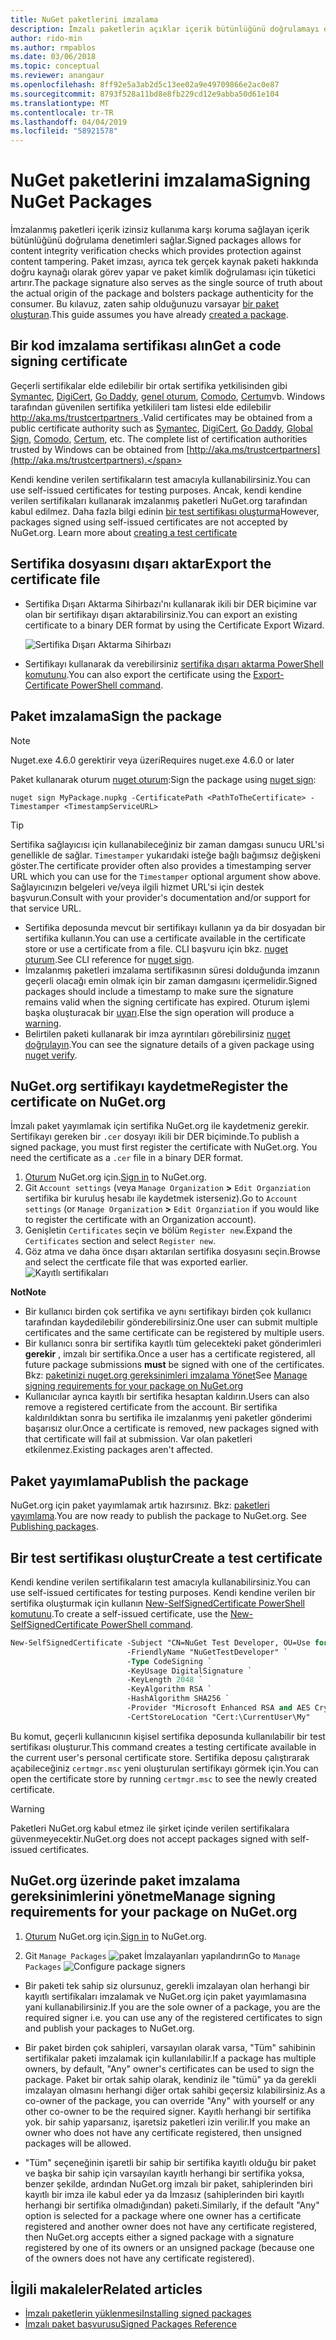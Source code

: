 ```yaml
---
title: NuGet paketlerini imzalama
description: İmzalı paketlerin açıklar içerik bütünlüğünü doğrulamayı etkinleştirmek için kullanılabilir.
author: rido-min
ms.author: rmpablos
ms.date: 03/06/2018
ms.topic: conceptual
ms.reviewer: anangaur
ms.openlocfilehash: 8ff92e5a3ab2d5c13ee02a9e49709866e2ac0e87
ms.sourcegitcommit: 8793f528a11bd8e8fb229cd12e9abba50d61e104
ms.translationtype: MT
ms.contentlocale: tr-TR
ms.lasthandoff: 04/04/2019
ms.locfileid: "58921578"
---
```

# <a name="signing-nuget-packages"></a><span data-ttu-id="523bc-103">NuGet paketlerini imzalama</span><span class="sxs-lookup"><span data-stu-id="523bc-103">Signing NuGet Packages</span></span>

<span data-ttu-id="523bc-104">İmzalanmış paketleri içerik izinsiz kullanıma karşı koruma sağlayan içerik bütünlüğünü doğrulama denetimleri sağlar.</span><span class="sxs-lookup"><span data-stu-id="523bc-104">Signed packages allows for content integrity verification checks which provides protection against content tampering.</span></span> <span data-ttu-id="523bc-105">Paket imzası, ayrıca tek gerçek kaynak paketi hakkında doğru kaynağı olarak görev yapar ve paket kimlik doğrulaması için tüketici artırır.</span><span class="sxs-lookup"><span data-stu-id="523bc-105">The package signature also serves as the single source of truth about the actual origin of the package and bolsters package authenticity for the consumer.</span></span> <span data-ttu-id="523bc-106">Bu kılavuz, zaten sahip olduğunuzu varsayar [bir paket oluşturan](creating-a-package.md).</span><span class="sxs-lookup"><span data-stu-id="523bc-106">This guide assumes you have already [created a package](creating-a-package.md).</span></span>

## <a name="get-a-code-signing-certificate"></a><span data-ttu-id="523bc-107">Bir kod imzalama sertifikası alın</span><span class="sxs-lookup"><span data-stu-id="523bc-107">Get a code signing certificate</span></span>

<span data-ttu-id="523bc-108">Geçerli sertifikalar elde edilebilir bir ortak sertifika yetkilisinden gibi [Symantec](https://trustcenter.websecurity.symantec.com/process/trust/productOptions?productType=SoftwareValidationClass3), [DigiCert](https://www.digicert.com/code-signing/), [Go Daddy](https://www.godaddy.com/web-security/code-signing-certificate), [genel oturum](https://www.globalsign.com/en/code-signing-certificate/), [Comodo](https://www.comodo.com/e-commerce/code-signing/code-signing-certificate.php), [Certum](https://www.certum.eu/certum/cert,offer_en_open_source_cs.xml)vb. Windows tarafından güvenilen sertifika yetkilileri tam listesi elde edilebilir [ http://aka.ms/trustcertpartners ](http://aka.ms/trustcertpartners).</span><span class="sxs-lookup"><span data-stu-id="523bc-108">Valid certificates may be obtained from a public certificate authority such as [Symantec](https://trustcenter.websecurity.symantec.com/process/trust/productOptions?productType=SoftwareValidationClass3), [DigiCert](https://www.digicert.com/code-signing/), [Go Daddy](https://www.godaddy.com/web-security/code-signing-certificate), [Global Sign](https://www.globalsign.com/en/code-signing-certificate/), [Comodo](https://www.comodo.com/e-commerce/code-signing/code-signing-certificate.php), [Certum](https://www.certum.eu/certum/cert,offer_en_open_source_cs.xml), etc. The complete list of certification authorities trusted by Windows can be obtained from [http://aka.ms/trustcertpartners](http://aka.ms/trustcertpartners).</span></span>

<span data-ttu-id="523bc-109">Kendi kendine verilen sertifikaların test amacıyla kullanabilirsiniz.</span><span class="sxs-lookup"><span data-stu-id="523bc-109">You can use self-issued certificates for testing purposes.</span></span> <span data-ttu-id="523bc-110">Ancak, kendi kendine verilen sertifikaları kullanarak imzalanmış paketleri NuGet.org tarafından kabul edilmez. Daha fazla bilgi edinin [bir test sertifikası oluşturma](#create-a-test-certificate)</span><span class="sxs-lookup"><span data-stu-id="523bc-110">However, packages signed using self-issued certificates are not accepted by NuGet.org. Learn more about [creating a test certificate](#create-a-test-certificate)</span></span>

## <a name="export-the-certificate-file"></a><span data-ttu-id="523bc-111">Sertifika dosyasını dışarı aktar</span><span class="sxs-lookup"><span data-stu-id="523bc-111">Export the certificate file</span></span>

* <span data-ttu-id="523bc-112">Sertifika Dışarı Aktarma Sihirbazı'nı kullanarak ikili bir DER biçimine var olan bir sertifikayı dışarı aktarabilirsiniz.</span><span class="sxs-lookup"><span data-stu-id="523bc-112">You can export an existing certificate to a binary DER format by using the Certificate Export Wizard.</span></span>

  ![Sertifika Dışarı Aktarma Sihirbazı](../reference/media/CertificateExportWizard.png)

* <span data-ttu-id="523bc-114">Sertifikayı kullanarak da verebilirsiniz [sertifika dışarı aktarma PowerShell komutunu](/powershell/module/pkiclient/export-certificate).</span><span class="sxs-lookup"><span data-stu-id="523bc-114">You can also export the certificate using the [Export-Certificate PowerShell command](/powershell/module/pkiclient/export-certificate).</span></span>

## <a name="sign-the-package"></a><span data-ttu-id="523bc-115">Paket imzalama</span><span class="sxs-lookup"><span data-stu-id="523bc-115">Sign the package</span></span>

> [!note]
> <span data-ttu-id="523bc-116">Nuget.exe 4.6.0 gerektirir veya üzeri</span><span class="sxs-lookup"><span data-stu-id="523bc-116">Requires nuget.exe 4.6.0 or later</span></span>

<span data-ttu-id="523bc-117">Paket kullanarak oturum [nuget oturum](../tools/cli-ref-sign.md):</span><span class="sxs-lookup"><span data-stu-id="523bc-117">Sign the package using [nuget sign](../tools/cli-ref-sign.md):</span></span>

```cli
nuget sign MyPackage.nupkg -CertificatePath <PathToTheCertificate> -Timestamper <TimestampServiceURL>
```

> [!Tip]
> <span data-ttu-id="523bc-118">Sertifika sağlayıcısı için kullanabileceğiniz bir zaman damgası sunucu URL'si genellikle de sağlar. `Timestamper` yukarıdaki isteğe bağlı bağımsız değişkeni göster.</span><span class="sxs-lookup"><span data-stu-id="523bc-118">The certificate provider often also provides a timestamping server URL which you can use for the `Timestamper` optional argument show above.</span></span> <span data-ttu-id="523bc-119">Sağlayıcınızın belgeleri ve/veya ilgili hizmet URL'si için destek başvurun.</span><span class="sxs-lookup"><span data-stu-id="523bc-119">Consult with your provider's documentation and/or support for that service URL.</span></span>

* <span data-ttu-id="523bc-120">Sertifika deposunda mevcut bir sertifikayı kullanın ya da bir dosyadan bir sertifika kullanın.</span><span class="sxs-lookup"><span data-stu-id="523bc-120">You can use a certificate available in the certificate store or use a certificate from a file.</span></span> <span data-ttu-id="523bc-121">CLI başvuru için bkz. [nuget oturum](../tools/cli-ref-sign.md).</span><span class="sxs-lookup"><span data-stu-id="523bc-121">See CLI reference for [nuget sign](../tools/cli-ref-sign.md).</span></span>
* <span data-ttu-id="523bc-122">İmzalanmış paketleri imzalama sertifikasının süresi dolduğunda imzanın geçerli olacağı emin olmak için bir zaman damgasını içermelidir.</span><span class="sxs-lookup"><span data-stu-id="523bc-122">Signed packages should include a timestamp to make sure the signature remains valid when the signing certificate has expired.</span></span> <span data-ttu-id="523bc-123">Oturum işlemi başka oluşturacak bir [uyarı](../reference/errors-and-warnings/NU3002.md).</span><span class="sxs-lookup"><span data-stu-id="523bc-123">Else the sign operation will produce a [warning](../reference/errors-and-warnings/NU3002.md).</span></span>
* <span data-ttu-id="523bc-124">Belirtilen paketi kullanarak bir imza ayrıntıları görebilirsiniz [nuget doğrulayın](../tools/cli-ref-verify.md).</span><span class="sxs-lookup"><span data-stu-id="523bc-124">You can see the signature details of a given package using [nuget verify](../tools/cli-ref-verify.md).</span></span>

## <a name="register-the-certificate-on-nugetorg"></a><span data-ttu-id="523bc-125">NuGet.org sertifikayı kaydetme</span><span class="sxs-lookup"><span data-stu-id="523bc-125">Register the certificate on NuGet.org</span></span>

<span data-ttu-id="523bc-126">İmzalı paket yayımlamak için sertifika NuGet.org ile kaydetmeniz gerekir. Sertifikayı gereken bir `.cer` dosyayı ikili bir DER biçiminde.</span><span class="sxs-lookup"><span data-stu-id="523bc-126">To publish a signed package, you must first register the certificate with NuGet.org. You need the certificate as a `.cer` file in a binary DER format.</span></span>

1. <span data-ttu-id="523bc-127">[Oturum](https://www.nuget.org/users/account/LogOn?returnUrl=%2F) NuGet.org için.</span><span class="sxs-lookup"><span data-stu-id="523bc-127">[Sign in](https://www.nuget.org/users/account/LogOn?returnUrl=%2F) to NuGet.org.</span></span>
1. <span data-ttu-id="523bc-128">Git `Account settings` (veya `Manage Organization` **>** `Edit Organziation` sertifika bir kuruluş hesabı ile kaydetmek isterseniz).</span><span class="sxs-lookup"><span data-stu-id="523bc-128">Go to `Account settings` (or `Manage Organization` **>** `Edit Organziation` if you would like to register the certificate with an Organization account).</span></span>
1. <span data-ttu-id="523bc-129">Genişletin `Certificates` seçin ve bölüm `Register new`.</span><span class="sxs-lookup"><span data-stu-id="523bc-129">Expand the `Certificates` section and select `Register new`.</span></span>
1. <span data-ttu-id="523bc-130">Göz atma ve daha önce dışarı aktarılan sertifika dosyasını seçin.</span><span class="sxs-lookup"><span data-stu-id="523bc-130">Browse and select the certficate file that was exported earlier.</span></span>
  ![Kayıtlı sertifikaları](../reference/media/registered-certs.png)

**<span data-ttu-id="523bc-132">Not</span><span class="sxs-lookup"><span data-stu-id="523bc-132">Note</span></span>**
* <span data-ttu-id="523bc-133">Bir kullanıcı birden çok sertifika ve aynı sertifikayı birden çok kullanıcı tarafından kaydedilebilir gönderebilirsiniz.</span><span class="sxs-lookup"><span data-stu-id="523bc-133">One user can submit multiple certificates and the same certificate can be registered by multiple users.</span></span>
* <span data-ttu-id="523bc-134">Bir kullanıcı sonra bir sertifika kayıtlı tüm gelecekteki paket gönderimleri **gerekir** , imzalı bir sertifika.</span><span class="sxs-lookup"><span data-stu-id="523bc-134">Once a user has a certificate registered, all future package submissions **must** be signed with one of the certificates.</span></span> <span data-ttu-id="523bc-135">Bkz: [paketinizi nuget.org gereksinimleri imzalama Yönet](#manage-signing-requirements-for-your-package-on-nugetorg)</span><span class="sxs-lookup"><span data-stu-id="523bc-135">See [Manage signing requirements for your package on NuGet.org](#manage-signing-requirements-for-your-package-on-nugetorg)</span></span>
* <span data-ttu-id="523bc-136">Kullanıcılar ayrıca kayıtlı bir sertifika hesaptan kaldırın.</span><span class="sxs-lookup"><span data-stu-id="523bc-136">Users can also remove a registered certificate from the account.</span></span> <span data-ttu-id="523bc-137">Bir sertifika kaldırıldıktan sonra bu sertifika ile imzalanmış yeni paketler gönderimi başarısız olur.</span><span class="sxs-lookup"><span data-stu-id="523bc-137">Once a certificate is removed, new packages signed with that certificate will fail at submission.</span></span> <span data-ttu-id="523bc-138">Var olan paketleri etkilenmez.</span><span class="sxs-lookup"><span data-stu-id="523bc-138">Existing packages aren't affected.</span></span>

## <a name="publish-the-package"></a><span data-ttu-id="523bc-139">Paket yayımlama</span><span class="sxs-lookup"><span data-stu-id="523bc-139">Publish the package</span></span>

<span data-ttu-id="523bc-140">NuGet.org için paket yayımlamak artık hazırsınız. Bkz: [paketleri yayımlama](Publish-a-package.md).</span><span class="sxs-lookup"><span data-stu-id="523bc-140">You are now ready to publish the package to NuGet.org. See [Publishing packages](Publish-a-package.md).</span></span>

## <a name="create-a-test-certificate"></a><span data-ttu-id="523bc-141">Bir test sertifikası oluştur</span><span class="sxs-lookup"><span data-stu-id="523bc-141">Create a test certificate</span></span>

<span data-ttu-id="523bc-142">Kendi kendine verilen sertifikaların test amacıyla kullanabilirsiniz.</span><span class="sxs-lookup"><span data-stu-id="523bc-142">You can use self-issued certificates for testing purposes.</span></span> <span data-ttu-id="523bc-143">Kendi kendine verilen bir sertifika oluşturmak için kullanın [New-SelfSignedCertificate PowerShell komutunu](/powershell/module/pkiclient/new-selfsignedcertificate).</span><span class="sxs-lookup"><span data-stu-id="523bc-143">To create a self-issued certificate, use the [New-SelfSignedCertificate PowerShell command](/powershell/module/pkiclient/new-selfsignedcertificate).</span></span>

```ps
New-SelfSignedCertificate -Subject "CN=NuGet Test Developer, OU=Use for testing purposes ONLY" `
                          -FriendlyName "NuGetTestDeveloper" `
                          -Type CodeSigning `
                          -KeyUsage DigitalSignature `
                          -KeyLength 2048 `
                          -KeyAlgorithm RSA `
                          -HashAlgorithm SHA256 `
                          -Provider "Microsoft Enhanced RSA and AES Cryptographic Provider" `
                          -CertStoreLocation "Cert:\CurrentUser\My" 
```

<span data-ttu-id="523bc-144">Bu komut, geçerli kullanıcının kişisel sertifika deposunda kullanılabilir bir test sertifikası oluşturur.</span><span class="sxs-lookup"><span data-stu-id="523bc-144">This command creates a testing certificate available in the current user's personal certificate store.</span></span> <span data-ttu-id="523bc-145">Sertifika deposu çalıştırarak açabileceğiniz `certmgr.msc` yeni oluşturulan sertifikayı görmek için.</span><span class="sxs-lookup"><span data-stu-id="523bc-145">You can open the certificate store by running `certmgr.msc` to see the newly created certificate.</span></span>

> [!Warning]
> <span data-ttu-id="523bc-146">Paketleri NuGet.org kabul etmez ile şirket içinde verilen sertifikalara güvenmeyecektir.</span><span class="sxs-lookup"><span data-stu-id="523bc-146">NuGet.org does not accept packages signed with self-issued certificates.</span></span>

## <a name="manage-signing-requirements-for-your-package-on-nugetorg"></a><span data-ttu-id="523bc-147">NuGet.org üzerinde paket imzalama gereksinimlerini yönetme</span><span class="sxs-lookup"><span data-stu-id="523bc-147">Manage signing requirements for your package on NuGet.org</span></span>
1. <span data-ttu-id="523bc-148">[Oturum](https://www.nuget.org/users/account/LogOn?returnUrl=%2F) NuGet.org için.</span><span class="sxs-lookup"><span data-stu-id="523bc-148">[Sign in](https://www.nuget.org/users/account/LogOn?returnUrl=%2F) to NuGet.org.</span></span>

1. <span data-ttu-id="523bc-149">Git `Manage Packages` 
   ![paket İmzalayanları yapılandırın](../reference/media/configure-package-signers.png)</span><span class="sxs-lookup"><span data-stu-id="523bc-149">Go to `Manage Packages` 
![Configure package signers](../reference/media/configure-package-signers.png)</span></span>

* <span data-ttu-id="523bc-150">Bir paketi tek sahip siz olursunuz, gerekli imzalayan olan herhangi bir kayıtlı sertifikaları imzalamak ve NuGet.org için paket yayımlamasına yani kullanabilirsiniz.</span><span class="sxs-lookup"><span data-stu-id="523bc-150">If you are the sole owner of a package, you are the required signer i.e. you can use any of the registered certificates to sign and publish your packages to NuGet.org.</span></span>

* <span data-ttu-id="523bc-151">Bir paket birden çok sahipleri, varsayılan olarak varsa, "Tüm" sahibinin sertifikalar paketi imzalamak için kullanılabilir.</span><span class="sxs-lookup"><span data-stu-id="523bc-151">If a package has multiple owners, by default, "Any" owner's certificates can be used to sign the package.</span></span> <span data-ttu-id="523bc-152">Paket bir ortak sahip olarak, kendiniz ile "tümü" ya da gerekli imzalayan olmasını herhangi diğer ortak sahibi geçersiz kılabilirsiniz.</span><span class="sxs-lookup"><span data-stu-id="523bc-152">As a co-owner of the package, you can override "Any" with yourself or any other co-owner to be the required signer.</span></span> <span data-ttu-id="523bc-153">Kayıtlı herhangi bir sertifika yok. bir sahip yaparsanız, işaretsiz paketleri izin verilir.</span><span class="sxs-lookup"><span data-stu-id="523bc-153">If you make an owner  who does not have any certificate registered, then unsigned packages will be allowed.</span></span> 

* <span data-ttu-id="523bc-154">"Tüm" seçeneğinin işaretli bir sahip bir sertifika kayıtlı olduğu bir paket ve başka bir sahip için varsayılan kayıtlı herhangi bir sertifika yoksa, benzer şekilde, ardından NuGet.org imzalı bir paket, sahiplerinden biri kayıtlı bir imza ile kabul eder ya da İmzasız (sahiplerinden biri kayıtlı herhangi bir sertifika olmadığından) paketi.</span><span class="sxs-lookup"><span data-stu-id="523bc-154">Similarly, if the default "Any" option is selected for a package where one owner has a certificate registered and another owner does not have any certificate registered, then NuGet.org accepts either a signed package with a signature registered by one of its owners or an unsigned package (because one of the owners does not have any certificate registered).</span></span>

## <a name="related-articles"></a><span data-ttu-id="523bc-155">İlgili makaleler</span><span class="sxs-lookup"><span data-stu-id="523bc-155">Related articles</span></span>

- [<span data-ttu-id="523bc-156">İmzalı paketlerin yüklenmesi</span><span class="sxs-lookup"><span data-stu-id="523bc-156">Installing signed packages</span></span>](../consume-packages/installing-signed-packages.md)
- [<span data-ttu-id="523bc-157">İmzalı paket başvurusu</span><span class="sxs-lookup"><span data-stu-id="523bc-157">Signed Packages Reference</span></span>](../reference/Signed-Packages-Reference.md)
